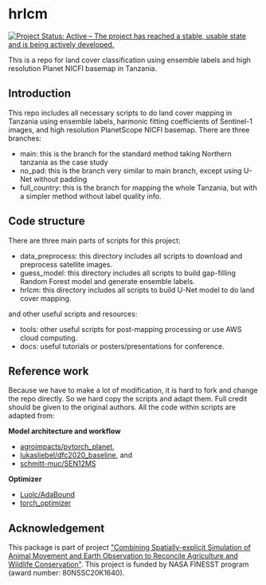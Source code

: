 # hrlcm
[![Project Status: Active – The project has reached a stable, usable state and is being actively developed.](https://www.repostatus.org/badges/latest/active.svg)](https://www.repostatus.org/#active)

This is a repo for land cover classification using ensemble labels and high resolution Planet NICFI basemap in Tanzania.

## Introduction

This repo includes all necessary scripts to do land cover mapping in Tanzania using ensemble labels, harmonic fitting coefficients of Sentinel-1 images, and high resolution PlanetScope NICFI basemap. There are three branches:

- main: this is the branch for the standard method taking Northern tanzania as the case study
- no_pad: this is the branch very similar to main branch, except using U-Net without padding
- full_country: this is the branch for mapping the whole Tanzania, but with a simpler method without label quality info.

## Code structure

There are three main parts of scripts for this project:

- data_preprocess: this directory includes all scripts to download and preprocess satellite images.
- guess_model: this directory includes all scripts to build gap-filling Random Forest model and generate ensemble labels.
- hrlcm: this directory includes all scripts to build U-Net model to do land cover mapping.

and other useful scripts and resources:

- tools: other useful scripts for post-mapping processing or use AWS cloud computing.
- docs: useful tutorials or posters/presentations for conference.

## Reference work

Because we have to make a lot of modification, it is hard to fork and change the repo directly. 
So we hard copy the scripts and adapt them. Full credit should be given to the original authors.
All the code within scripts are adapted from:

**Model architecture and workflow**

- [agroimpacts/pytorch_planet](https://github.com/agroimpacts/pytorch_planet), 
- [lukasliebel/dfc2020_baseline](https://github.com/lukasliebel/dfc2020_baseline.git), and
- [schmitt-muc/SEN12MS](https://github.com/schmitt-muc/SEN12MS.git)

**Optimizer**

- [Luolc/AdaBound](https://github.com/Luolc/AdaBound)
- [torch_optimizer](https://pytorch-optimizer.readthedocs.io/en/latest/)

## Acknowledgement

This package is part of project ["Combining Spatially-explicit Simulation of Animal Movement and Earth Observation to Reconcile Agriculture and Wildlife Conservation"](https://github.com/users/LLeiSong/projects/2). This project is funded by NASA FINESST program (award number: 80NSSC20K1640).
